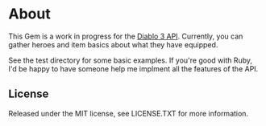 About
=====

This Gem is a work in progress for the [Diablo 3 API].  Currently, you can gather 
heroes and item basics about what they have equipped.

See the test directory for some basic examples.  If you're good with Ruby, 
I'd be happy to have someone help me implment all the features of the API.

[Diablo 3 API]: https://github.com/Blizzard/d3-api-docs "Diablo 3 API"

License
-------

Released under the MIT license, see LICENSE.TXT for more information.